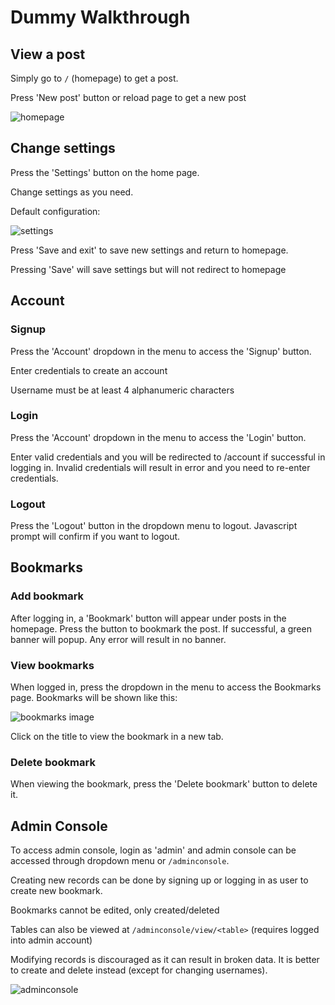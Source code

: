 # Dummy Walkthrough

## View a post
Simply go to `/` (homepage) to get a post.

Press 'New post' button or reload page to get a new post

![homepage](gallery/3.png)

## Change settings
Press the 'Settings' button on the home page.

Change settings as you need.

Default configuration:

![settings](gallery/2.png)

Press 'Save and exit' to save new settings and return to homepage.

Pressing 'Save' will save settings but will not redirect to homepage

## Account

### Signup

Press the 'Account' dropdown in the menu to access the 'Signup' button.

Enter credentials to create an account

Username must be at least 4 alphanumeric characters 

### Login

Press the 'Account' dropdown in the menu to access the 'Login' button.

Enter valid credentials and you will be redirected to /account if successful in logging in. Invalid credentials will result in error and you need to re-enter credentials.

### Logout

Press the 'Logout' button in the dropdown menu to logout. Javascript prompt will confirm if you want to logout.

## Bookmarks

### Add bookmark

After logging in, a 'Bookmark' button will appear under posts in the homepage. Press the button to bookmark the post. If successful, a green banner will popup. Any error will result in no banner.

### View bookmarks

When logged in, press the dropdown in the menu to access the Bookmarks page. Bookmarks will be shown like this:

![bookmarks image](gallery/1.png)

Click on the title to view the bookmark in a new tab.

### Delete bookmark

When viewing the bookmark, press the 'Delete bookmark' button to delete it.

## Admin Console

To access admin console, login as 'admin' and admin console can be accessed through dropdown menu or `/adminconsole`.

Creating new records can be done by signing up or logging in as user to create new bookmark.

Bookmarks cannot be edited, only created/deleted

Tables can also be viewed at `/adminconsole/view/<table>` (requires logged into admin account)

Modifying records is discouraged as it can result in broken data. It is better to create and delete instead (except for changing usernames).

![adminconsole](gallery/4.png)